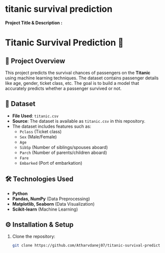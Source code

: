 # titanic survival prediction
**Project Title & Description :** 
# Titanic Survival Prediction 🚢

## 📌 Project Overview
This project predicts the survival chances of passengers on the **Titanic** using machine learning techniques. The dataset contains passenger details like age, gender, ticket class, etc. The goal is to build a model that accurately predicts whether a passenger survived or not.

## 📂 Dataset
- **File Used**: `titanic.csv`
- **Source**: The dataset is available as `titanic.csv` in this repository.
- The dataset includes features such as:
  - `Pclass` (Ticket class)
  - `Sex` (Male/Female)
  - `Age`
  - `SibSp` (Number of siblings/spouses aboard)
  - `Parch` (Number of parents/children aboard)
  - `Fare`
  - `Embarked` (Port of embarkation)

## 🛠️ Technologies Used
- **Python**
- **Pandas, NumPy** (Data Preprocessing)
- **Matplotlib, Seaborn** (Data Visualization)
- **Scikit-learn** (Machine Learning)

## ⚙️ Installation & Setup
1. Clone the repository:
   ```bash
   git clone https://github.com/Atharvdanej07/titanic-survival-prediction.git

   


